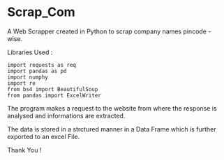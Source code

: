 # Scrap_Com
A Web Scrapper created in Python to scrap company names pincode - wise.

Libraries Used :

  	import requests as req
  	import pandas as pd
  	import numphy
  	import re
  	from bs4 import BeautifulSoup 
  	from pandas import ExcelWriter
  
  
  
 The program makes a request to the website from where the response is analysed and informations are extracted.
 
 The data is stored in a strctured manner in a Data Frame which is further exported to an excel File.
 
 
 Thank You !
